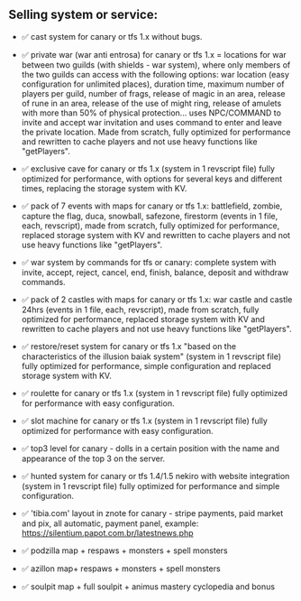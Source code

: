 ## Selling system or service:

- ✅ cast system for canary or tfs 1.x without bugs.

- ✅ private war (war anti entrosa) for canary or tfs 1.x = locations for war between two guilds (with shields - war system), where only members of the two guilds can access with the following options: war location (easy configuration for unlimited places), duration time, maximum number of players per guild, number of frags, release of magic in an area, release of rune in an area, release of the use of might ring, release of amulets with more than 50% of physical protection... uses NPC/COMMAND to invite and accept war invitation and uses command to enter and leave the private location. Made from scratch, fully optimized for performance and rewritten to cache players and not use heavy functions like "getPlayers".

- ✅ exclusive cave for canary or tfs 1.x (system in 1 revscript file) fully optimized for performance, with options for several keys and different times, replacing the storage system with KV.

- ✅ pack of 7 events with maps for canary or tfs 1.x: battlefield, zombie, capture the flag, duca, snowball, safezone, firestorm (events in 1 file, each, revscript), made from scratch, fully optimized for performance, replaced storage system with KV and rewritten to cache players and not use heavy functions like "getPlayers".

- ✅ war system by commands for tfs or canary: complete system with invite, accept, reject, cancel, end, finish, balance, deposit and withdraw commands.

- ✅ pack of 2 castles with maps for canary or tfs 1.x: war castle and castle 24hrs (events in 1 file, each, revscript), made from scratch, fully optimized for performance, replaced storage system with KV and rewritten to cache players and not use heavy functions like "getPlayers".

- ✅ restore/reset system for canary or tfs 1.x "based on the characteristics of the illusion baiak system" (system in 1 revscript file) fully optimized for performance, simple configuration and replaced storage system with KV.

- ✅ roulette for canary or tfs 1.x (system in 1 revscript file) fully optimized for performance with easy configuration.

- ✅ slot machine for canary or tfs 1.x (system in 1 revscript file) fully optimized for performance with easy configuration.

- ✅ top3 level for canary - dolls in a certain position with the name and appearance of the top 3 on the server.

- ✅ hunted system for canary or tfs 1.4/1.5 nekiro with website integration (system in 1 revscript file) fully optimized for performance and simple configuration.

- ✅ 'tibia.com' layout in znote for canary - stripe payments, paid market and pix, all automatic, payment panel, example: https://silentium.papot.com.br/latestnews.php

- ✅ podzilla map + respaws + monsters + spell monsters

- ✅ azillon map+ respaws + monsters + spell monsters

- ✅ soulpit map + full soulpit + animus mastery cyclopedia and bonus
